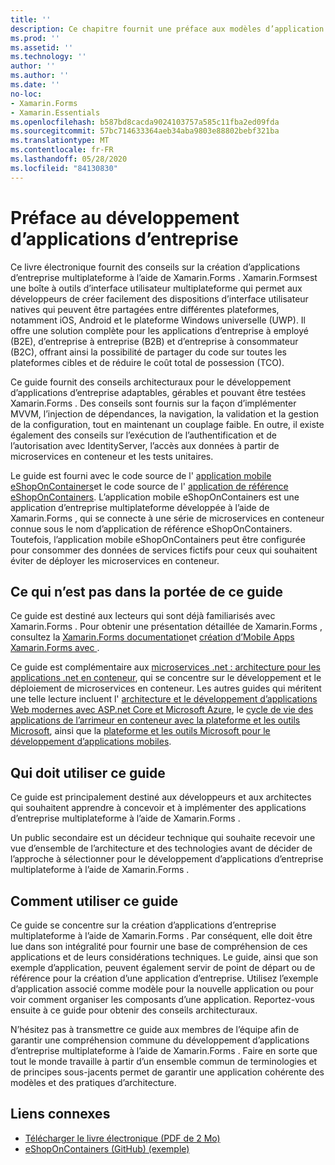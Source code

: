 ```yaml
---
title: ''
description: Ce chapitre fournit une préface aux modèles d’application d’entreprise à l’aide de Xamarin.Forms .
ms.prod: ''
ms.assetid: ''
ms.technology: ''
author: ''
ms.author: ''
ms.date: ''
no-loc:
- Xamarin.Forms
- Xamarin.Essentials
ms.openlocfilehash: b587bd8cacda9024103757a585c11fba2ed09fda
ms.sourcegitcommit: 57bc714633364aeb34aba9803e88802bebf321ba
ms.translationtype: MT
ms.contentlocale: fr-FR
ms.lasthandoff: 05/28/2020
ms.locfileid: "84130830"
---
```

# <a name="preface-to-enterprise-app-development"></a>Préface au développement d’applications d’entreprise

Ce livre électronique fournit des conseils sur la création d’applications d’entreprise multiplateforme à l’aide de Xamarin.Forms . Xamarin.Formsest une boîte à outils d’interface utilisateur multiplateforme qui permet aux développeurs de créer facilement des dispositions d’interface utilisateur natives qui peuvent être partagées entre différentes plateformes, notamment iOS, Android et le plateforme Windows universelle (UWP). Il offre une solution complète pour les applications d’entreprise à employé (B2E), d’entreprise à entreprise (B2B) et d’entreprise à consommateur (B2C), offrant ainsi la possibilité de partager du code sur toutes les plateformes cibles et de réduire le coût total de possession (TCO).

Ce guide fournit des conseils architecturaux pour le développement d’applications d’entreprise adaptables, gérables et pouvant être testées Xamarin.Forms . Des conseils sont fournis sur la façon d’implémenter MVVM, l’injection de dépendances, la navigation, la validation et la gestion de la configuration, tout en maintenant un couplage faible. En outre, il existe également des conseils sur l’exécution de l’authentification et de l’autorisation avec IdentityServer, l’accès aux données à partir de microservices en conteneur et les tests unitaires.

Le guide est fourni avec le code source de l' [application mobile eShopOnContainers](https://github.com/dotnet-architecture/eShopOnContainers/tree/master/src/Mobile)et le code source de l' [application de référence eShopOnContainers](https://github.com/dotnet-architecture/eShopOnContainers). L’application mobile eShopOnContainers est une application d’entreprise multiplateforme développée à l’aide de Xamarin.Forms , qui se connecte à une série de microservices en conteneur connue sous le nom d’application de référence eShopOnContainers. Toutefois, l’application mobile eShopOnContainers peut être configurée pour consommer des données de services fictifs pour ceux qui souhaitent éviter de déployer les microservices en conteneur.

## <a name="whats-left-out-of-this-guides-scope"></a>Ce qui n’est pas dans la portée de ce guide

Ce guide est destiné aux lecteurs qui sont déjà familiarisés avec Xamarin.Forms . Pour obtenir une présentation détaillée de Xamarin.Forms , consultez la [ Xamarin.Forms documentation](~/xamarin-forms/index.yml)et [création d’Mobile Apps Xamarin.Forms avec ](https://aka.ms/xamebook).

Ce guide est complémentaire aux [microservices .net : architecture pour les applications .net en conteneur](https://aka.ms/microservicesebook), qui se concentre sur le développement et le déploiement de microservices en conteneur. Les autres guides qui méritent une telle lecture incluent l' [architecture et le développement d’applications Web modernes avec ASP.net Core et Microsoft Azure](https://aka.ms/WebAppEbook), le [cycle de vie des applications de l’arrimeur en conteneur avec la plateforme et les outils Microsoft](https://aka.ms/dockerlifecycleebook), ainsi que la [plateforme et les outils Microsoft pour le développement d’applications mobiles](https://aka.ms/MobAppDev/StndPDF).

## <a name="who-should-use-this-guide"></a>Qui doit utiliser ce guide

Ce guide est principalement destiné aux développeurs et aux architectes qui souhaitent apprendre à concevoir et à implémenter des applications d’entreprise multiplateforme à l’aide de Xamarin.Forms .

Un public secondaire est un décideur technique qui souhaite recevoir une vue d’ensemble de l’architecture et des technologies avant de décider de l’approche à sélectionner pour le développement d’applications d’entreprise multiplateforme à l’aide de Xamarin.Forms .

## <a name="how-to-use-this-guide"></a>Comment utiliser ce guide

Ce guide se concentre sur la création d’applications d’entreprise multiplateforme à l’aide de Xamarin.Forms . Par conséquent, elle doit être lue dans son intégralité pour fournir une base de compréhension de ces applications et de leurs considérations techniques. Le guide, ainsi que son exemple d’application, peuvent également servir de point de départ ou de référence pour la création d’une application d’entreprise. Utilisez l’exemple d’application associé comme modèle pour la nouvelle application ou pour voir comment organiser les composants d’une application. Reportez-vous ensuite à ce guide pour obtenir des conseils architecturaux.

N’hésitez pas à transmettre ce guide aux membres de l’équipe afin de garantir une compréhension commune du développement d’applications d’entreprise multiplateforme à l’aide de Xamarin.Forms . Faire en sorte que tout le monde travaille à partir d’un ensemble commun de terminologies et de principes sous-jacents permet de garantir une application cohérente des modèles et des pratiques d’architecture.

## <a name="related-links"></a>Liens connexes

- [Télécharger le livre électronique (PDF de 2 Mo)](https://aka.ms/xamarinpatternsebook)
- [eShopOnContainers (GitHub) (exemple)](https://github.com/dotnet-architecture/eShopOnContainers)
